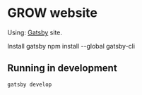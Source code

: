 # GROW website

Using: 
[Gatsby](https://www.gatsbyjs.org/) site.

Install gatsby npm install --global gatsby-cli 

## Running in development
`gatsby develop`
